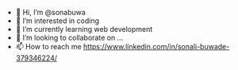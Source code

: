 - 👋 Hi, I’m @sonabuwa
- 👀 I’m interested in coding
- 🌱 I’m currently learning web development
- 💞️ I’m looking to collaborate on ...
- 📫 How to reach me https://www.linkedin.com/in/sonali-buwade-379346224/

<!---
sonabuwa/sonabuwa is a ✨ special ✨ repository because its `README.md` (this file) appears on your GitHub profile.
You can click the Preview link to take a look at your changes.
--->
